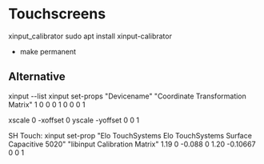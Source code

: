 # Touchscreens

xinput_calibrator
sudo apt install xinput-calibrator

- make permanent

## Alternative
xinput --list
xinput set-props "Devicename" "Coordinate Transformation Matrix" 1 0 0 0 1 0 0 0 1


xscale 0 -xoffset
0 yscale -yoffset
0 0 1

SH Touch:
xinput set-prop "Elo TouchSystems Elo TouchSystems Surface Capacitive 5020" "libinput Calibration Matrix" 1.19 0 -0.088 0 1.20 -0.10667 0 0 1
